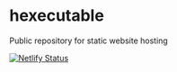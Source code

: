 # hexecutable
Public repository for static website hosting

[![Netlify Status](https://api.netlify.com/api/v1/badges/ece41a47-09ee-476a-8c97-8964ffe68da0/deploy-status)](https://app.netlify.com/sites/condescending-darwin-ca05a5/deploys)
